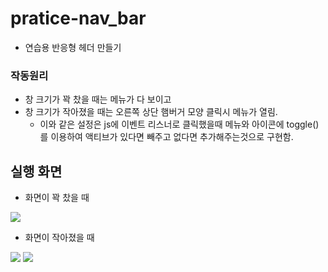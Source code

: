 # pratice-nav_bar
- 연습용 반응형 헤더 만들기

### 작동원리 

- 창 크기가 꽉 찼을 때는 메뉴가 다 보이고
- 창 크기가 작아졌을 때는 오른쪽 상단 햄버거 모양 클릭시 메뉴가 열림.
  - 이와 같은 설정은 js에 이벤트 리스너로 클릭했을때 메뉴와 아이콘에 toggle() 를 이용하여 액티브가 있다면 빼주고 없다면 추가해주는것으로 구현함.

## 실행 화면

- 화면이 꽉 찼을 때

<img src="https://user-images.githubusercontent.com/81172451/148516259-df116f80-6106-4881-853e-328427be7340.png">

- 화면이 작아졌을 때

<img src="https://user-images.githubusercontent.com/81172451/148516261-c630b8c7-45dc-42cd-95cf-ed0de0372932.png">
<img src="https://user-images.githubusercontent.com/81172451/148516266-897b6944-12bb-4a16-987b-7778052c1dde.png">

